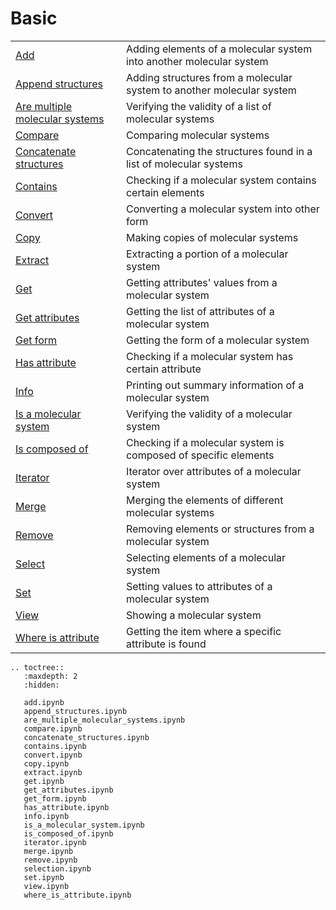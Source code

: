 # Basic

|      |      |
| :--- | :--- |
| [Add](add.ipynb) | Adding elements of a molecular system into another molecular system |    
| [Append structures](append_structures.ipynb) | Adding structures from a molecular system to another molecular system |     
| [Are multiple molecular systems](are_multiple_molecular_systems.ipynb) | Verifying the validity of a list of molecular systems |
| [Compare](compare.ipynb) | Comparing molecular systems |     
| [Concatenate structures](concatenate_structures.ipynb) | Concatenating the structures found in a list of molecular systems |
| [Contains](contains.ipynb) | Checking if a molecular system contains certain elements |    
| [Convert](convert.ipynb) | Converting a molecular system into other form |
| [Copy](copy.ipynb) | Making copies of molecular systems |
| [Extract](extract.ipynb) | Extracting a portion of a molecular system |
| [Get](get.ipynb) | Getting attributes' values from a molecular system |
| [Get attributes](get_attributes.ipynb) | Getting the list of attributes of a molecular system |
| [Get form](get_form.ipynb) | Getting the form of a molecular system |
| [Has attribute](has_attribute.ipynb) | Checking if a molecular system has certain attribute |
| [Info](info.ipynb) | Printing out summary information of a molecular system |
| [Is a molecular system](is_a_molecular_system.ipynb) | Verifying the validity of a molecular system |
| [Is composed of](is_composed_of) | Checking if a molecular system is composed of specific elements |
| [Iterator](Iterator) | Iterator over attributes of a molecular system |
| [Merge](merge) | Merging the elements of different molecular systems |
| [Remove](remove) | Removing elements or structures from a molecular system |
| [Select](select) | Selecting elements of a molecular system |
| [Set](set) | Setting values to attributes of a molecular system |
| [View](view) | Showing a molecular system |
| [Where is attribute](view) | Getting the item where a specific attribute is found |



```{eval-rst}
.. toctree::
   :maxdepth: 2
   :hidden:

   add.ipynb
   append_structures.ipynb
   are_multiple_molecular_systems.ipynb
   compare.ipynb
   concatenate_structures.ipynb
   contains.ipynb
   convert.ipynb
   copy.ipynb
   extract.ipynb
   get.ipynb
   get_attributes.ipynb
   get_form.ipynb
   has_attribute.ipynb
   info.ipynb
   is_a_molecular_system.ipynb
   is_composed_of.ipynb
   iterator.ipynb
   merge.ipynb
   remove.ipynb
   selection.ipynb
   set.ipynb
   view.ipynb
   where_is_attribute.ipynb
```
